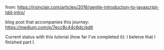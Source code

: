 from: https://jrsinclair.com/articles/2016/gentle-introduction-to-javascript-tdd-intro/

blog post that accompanies this journey: https://medium.com/p/7ecc8c44c6dc/edit

Current status with this tutorial (how far I've completed it): I beleive that I finished part I.